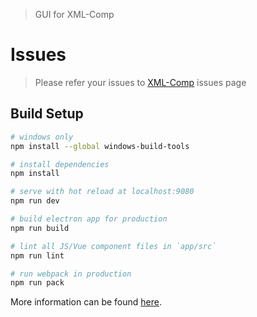 > GUI for XML-Comp

# Issues

> Please refer your issues to [XML-Comp](https://github.com/XML-Comp/XML-Comp/issues) issues page

## Build Setup

``` bash
# windows only
npm install --global windows-build-tools

# install dependencies
npm install

# serve with hot reload at localhost:9080
npm run dev

# build electron app for production
npm run build

# lint all JS/Vue component files in `app/src`
npm run lint

# run webpack in production
npm run pack
```
More information can be found [here](https://simulatedgreg.gitbooks.io/electron-vue/content/docs/npm_scripts.html).
